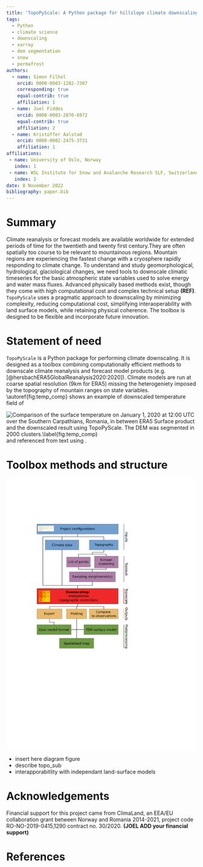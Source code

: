 ```yaml
---
title: 'TopoPyScale: A Python package for hillslope climate downscaling'
tags:
  - Python
  - climate science
  - downscaling
  - xarray
  - dem segmentation
  - snow
  - permafrost
authors:
  - name: Simon Filhol
    orcid: 0000-0003-1282-7307
    corresponding: true
    equal-contrib: true
    affiliation: 1
  - name: Joel Fiddes
    orcid: 0000-0003-2870-6972
    equal-contrib: true
    affiliation: 2
  - name: Kristoffer Aalstad
    orcid: 0000-0002-2475-3731
    affiliation: 1
affiliations:
 - name: University of Oslo, Norway
   index: 1
 - name: WSL Institute for Snow and Avalanche Research SLF, Switzerland
   index: 2
date: 8 November 2022
bibliography: paper.bib
---
```


# Summary

Climate reanalysis or forecast models are available worldwide for extended periods of time for the twentieth and twenty first century.They are often spatially too course to be relevant to mountainous regions. Mountain regions are experiencing the fastest change with a cryosphere rapidly responding to climate change. To understand and study geomorphological, hydrological, glaciological changes, we need tools to downscale climatic timeseries for the basic atmospheric state variables used to solve energy and water mass fluxes. Advanced physically based methods exist, though they come with high computational cost and complex technical setup **(REF)**. `TopoPyScale` uses a pragmatic approach to downscaling by minimizing complexity, reducing computational cost, simplifying interaoperability with land surface models, while retaining physical coherence. The toolbox is designed to be flexible and incorporate future innovation. 

# Statement of need

`TopoPyScale` is a Python package for performing climate downscaling. It is designed as a toolbox combining computationally efficient methods to downscale climate reanalysis and forecast model products (e.g. [@hersbachERA5GlobalReanalysis2020:2020]). 
Climate models are run at coarse spatial resolution (9km for ERA5) missing the heterogeniety imposed by the topography of mountain ranges on state variables. 
\autoref{fig:temp_comp} shows an example of downscaled temperature field of 



![Comparison of the surface temperature on January 1, 2020 at 12:00 UTC over the Southern Carpathians, Romania, in between ERA5 Surface product and the downscaled result using TopoPyScale. The DEM was segmented in 2000 clusters.\label{fig:temp_comp}](temperature_comparison.png)
and referenced from text using .



# Toolbox methods and structure

![Structure overview of TopoPyScale processing pipeline.\label{fig:figure2}](figure2.png)
- insert here diagram figure
- describe topo_sub
- interapporabitlity with independant land-surface models



# Acknowledgements

Financial support for this project came from ClimaLand, an EEA/EU collaboration grant between Norway and Romania 2014-2021, project code RO-NO-2019-0415,1290 contract no. 30/2020. 
**(JOEL ADD your financial support)**
# References
